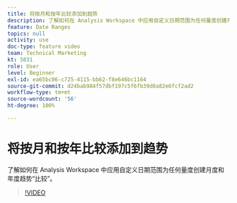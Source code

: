 ```yaml
---
title: 将按月和按年比较添加到趋势
description: 了解如何在 Analysis Workspace 中应用自定义日期范围为任何量度创建月度和年度趋势“比较”。
feature: Date Ranges
topics: null
activity: use
doc-type: feature video
team: Technical Marketing
kt: 5031
role: User
level: Beginner
exl-id: ea65bc06-c725-4115-bb62-f8e646bc1164
source-git-commit: d24bab984f57dbf197c5f6fb39d0a82e6fcf2ad2
workflow-type: tm+mt
source-wordcount: '56'
ht-degree: 100%

---
```


# 将按月和按年比较添加到趋势

了解如何在 Analysis Workspace 中应用自定义日期范围为任何量度创建月度和年度趋势“比较”。

>[!VIDEO](https://video.tv.adobe.com/v/33772/?quality=12&learn=on)
